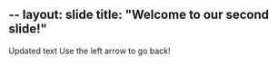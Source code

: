 --
layout: slide
title: "Welcome to our second slide!"
---
Updated text
Use the left arrow to go back!
